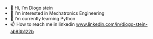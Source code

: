 - 👋 Hi, I’m Diogo stein
- 👀 I’m interested in Mechatronics Engineering
- 🌱 I’m currently learning Python
- 📫 How to reach me in linkedin www.linkedin.com/in/diogo-stein-ab83b122b

<!---
YoungMiraie/YoungMiraie is a ✨ special ✨ repository because its `README.md` (this file) appears on your GitHub profile.
You can click the Preview link to take a look at your changes.
--->
